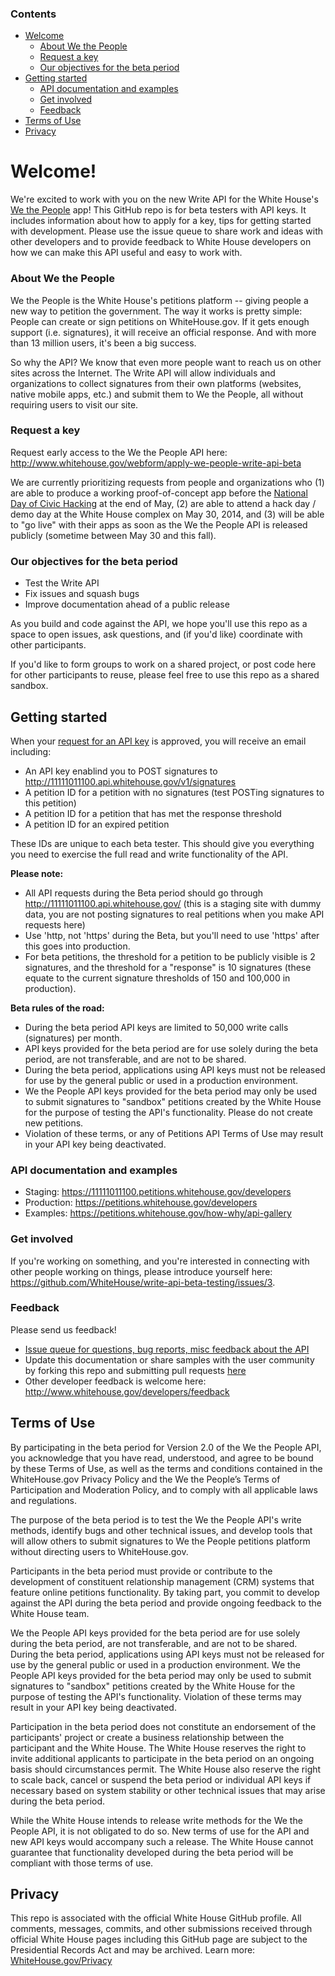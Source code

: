 ### Contents

- [Welcome](#welcome)
  - [About We the People](#about-we-the-people)
  - [Request a key](#request-a-key)
  - [Our objectives for the beta period](#our-objectives-for-the-beta-period)
- [Getting started](#getting-started)
  - [API documentation and examples](#api-documentation-and-examples)
  - [Get involved](#get-involved)
  - [Feedback](#feedback)
- [Terms of Use](#terms-of-use)
- [Privacy](#privacy)

Welcome!
========

We're excited to work with you on the new Write API for the White House's [We
the People](http://petitions.whitehouse.gov) app! This GitHub repo is for beta
testers with API keys. It includes information about how to apply for a key,
tips for getting started with development. Please use the issue queue to share work
and ideas with other developers and to provide feedback to White House
developers on how we can make this API useful and easy to work with.


### About We the People

We the People is the White House's petitions platform -- giving people a new way to petition the government. The way it works is pretty simple: People can create or sign petitions on WhiteHouse.gov. If it gets enough support (i.e. signatures), it will receive an official response. And with more than 13 million users, it's been a big success.

So why the API? We know that even more people want to reach us on other sites
across the Internet. The Write API will allow individuals and organizations to
collect signatures from their own platforms (websites, native mobile apps, etc.)
and submit them to We the People, all without requiring users to visit our site.

### Request a key

Request early access to the We the People API here:
http://www.whitehouse.gov/webform/apply-we-people-write-api-beta

We are currently prioritizing requests from people and organizations who (1)
are able to produce a working proof-of-concept app before the [National Day of
Civic Hacking](http://hackforchange.org/) at the end of May, (2) are able to
attend a hack day / demo day at the White House complex on May 30, 2014, and (3)
will be able to "go live" with their apps as soon as the We the People API is
released publicly (sometime between May 30 and this fall).

### Our objectives for the beta period

- Test the Write API
- Fix issues and squash bugs
- Improve documentation ahead of a public release

As you build and code against the API, we hope you'll use this repo as a space to open issues, ask questions, and (if you'd like) coordinate with other participants.

If you'd like to form groups to work on a shared project, or post code here for
other participants to reuse, please feel free to use this repo as a shared sandbox.

Getting started
---------------

When your [request for an API key](#request-a-key) is approved, you will receive
an email including:

  - An API key enablind you to POST signatures to
    http://11111011100.api.whitehouse.gov/v1/signatures
  - A petition ID for a petition with no signatures (test POSTing signatures to
    this petition)
  - A petition ID for a petition that has met the response threshold
  - A petition ID for an expired petition
  
These IDs are unique to each beta tester. This should give you everything you
need to exercise the full read and write functionality of the API.

**Please note:**

- All API requests during the Beta period should go through
  http://11111011100.api.whitehouse.gov/ (this is a staging site with dummy
  data, you are not posting signatures to real petitions when you make API
  requests here)
- Use 'http, not 'https' during the Beta, but you'll need to use 'https' after
  this goes into production.
- For beta petitions, the threshold for a petition to be publicly visible is 2
  signatures, and the threshold for a "response" is 10 signatures (these equate
  to the current signature thresholds of 150 and 100,000 in production).

**Beta rules of the road:**

- During the beta period API keys are limited to 50,000 write calls (signatures)
  per month.
- API keys provided for the beta period are for use solely during the beta
  period, are not transferable, and are not to be shared.
- During the beta period, applications using API keys must not be released for
  use by the general public or used in a production environment.
- We the People API keys provided for the beta period may only be used to submit
  signatures to "sandbox" petitions created by the White House for the purpose
  of testing the API's functionality. Please do not create new petitions.
- Violation of these terms, or any of Petitions API Terms of Use may result in
  your API key being deactivated.

### API documentation and examples

- Staging: https://11111011100.petitions.whitehouse.gov/developers
- Production: https://petitions.whitehouse.gov/developers
- Examples: https://petitions.whitehouse.gov/how-why/api-gallery

### Get involved

If you're working on something, and you're interested in connecting with other
people working on things, please introduce yourself here:
https://github.com/WhiteHouse/write-api-beta-testing/issues/3.

### Feedback

Please send us feedback!

- [Issue queue for questions, bug reports, misc feedback about the API](https://github.com/WhiteHouse/write-api-beta-testing/issues)
- Update this documentation or share samples with the user community by
  forking this repo and submitting pull requests
  [here](https://github.com/WhiteHouse/write-api-beta-testing/pulls)
- Other developer feedback is welcome here:
  http://www.whitehouse.gov/developers/feedback


Terms of Use
------------

By participating in the beta period for Version 2.0 of the We the People API, you acknowledge that you have read, understood, and agree to be bound by these Terms of Use, as well as the terms and conditions contained in the WhiteHouse.gov Privacy Policy and the We the People’s Terms of Participation and Moderation Policy, and to comply with all applicable laws and regulations.

The purpose of the beta period is to test the We the People API's write methods, identify bugs and other technical issues, and develop tools that will allow others to submit signatures to We the People petitions platform without directing users to WhiteHouse.gov.

Participants in the beta period must provide or contribute to the development of constituent relationship management (CRM) systems that feature online petitions functionality. By taking part, you commit to develop against the API during the beta period and provide ongoing feedback to the White House team.

We the People API keys provided for the beta period are for use solely during the beta period, are not transferable, and are not to be shared. During the beta period, applications using API keys must not be released for use by the general public or used in a production environment. We the People API keys provided for the beta period may only be used to submit signatures to "sandbox" petitions created by the White House for the purpose of testing the API's functionality. Violation of these terms may result in your API key being deactivated.

Participation in the beta period does not constitute an endorsement of the participants' project or create a business relationship between the participant and the White House. The White House reserves the right to invite additional applicants to participate in the beta period on an ongoing basis should circumstances permit. The White House also reserve the right to scale back, cancel or suspend the beta period or individual API keys if necessary based on system stability or other technical issues that may arise during the beta period.

While the White House intends to release write methods for the We the People API, it is not obligated to do so. New terms of use for the API and new API keys would accompany such a release. The White House cannot guarantee that functionality developed during the beta period will be compliant with those terms of use.


Privacy
-------

This repo is associated with the official White House GitHub profile. All comments, messages, commits, and other submissions received through official White House pages including this GitHub page are subject to the Presidential Records Act and may be archived. Learn more: [WhiteHouse.gov/Privacy](http://WhiteHouse.gov/privacy)
